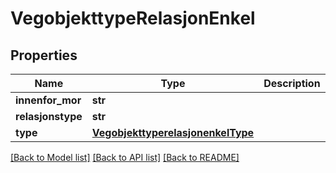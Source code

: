 # VegobjekttypeRelasjonEnkel

## Properties
Name | Type | Description | Notes
------------ | ------------- | ------------- | -------------
**innenfor_mor** | **str** |  | [optional] 
**relasjonstype** | **str** |  | [optional] 
**type** | [**VegobjekttyperelasjonenkelType**](VegobjekttyperelasjonenkelType.md) |  | [optional] 

[[Back to Model list]](../README.md#documentation-for-models) [[Back to API list]](../README.md#documentation-for-api-endpoints) [[Back to README]](../README.md)

